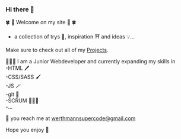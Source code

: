### Hi there 👋

🍀 🌸 Welcome on my site 🌸 🍀

- a collection of trys 📝, inspiration ⛩ and ideas 💡...

Make sure to check out all of my <a href="https://github.com/stars/werthmannsupercode/lists/projects">Projects</a>. 


👩🏻‍💻 I am a Junior Webdeveloper and currently expanding my skills in<br>
-HTML 🖊<br>
-CSS/SASS 🖌<br>
-JS 🪄<br>
-git 🔮<br>
-SCRUM 🧘🏻‍♀️<br>
-...

💌 you reach me at 
werthmannsupercode@gmail.com

Hope you enjoy 💜
